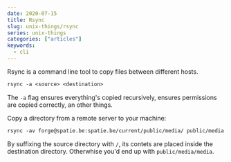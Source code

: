 ```yaml
---
date: 2020-07-15
title: Rsync
slug: unix-things/rsync
series: unix-things
categories: ["articles"]
keywords:
  - cli
---
```


Rsync is a command line tool to copy files between different hosts.

<!--more-->

```txt
rsync -a <source> <destination>
```

The `-a` flag ensures everything's copied recursively, ensures permissions are copied correctly, an other things.

Copy a directory from a remote server to your machine:

```txt
rsync -av forge@spatie.be:spatie.be/current/public/media/ public/media
```

By suffixing the source directory with `/`, its contets are placed inside the destination directory. Otherwhise you'd end up with `public/media/media`.
